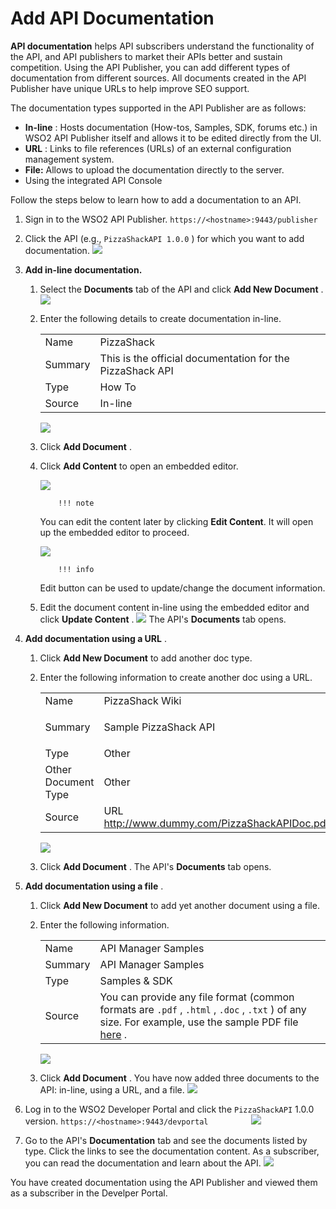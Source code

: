 # Add API Documentation

**API documentation** helps API subscribers understand the functionality of the API, and API publishers to market their APIs better and sustain competition. Using the API Publisher, you can add different types of documentation from different sources. All documents created in the API Publisher have unique URLs to help improve SEO support.

The documentation types supported in the API Publisher are as follows:

-   **In-line** : Hosts documentation (How-tos, Samples, SDK, forums etc.) in WSO2 API Publisher itself and allows it to be edited directly from the UI.
-   **URL** : Links to file references (URLs) of an external configuration management system.
-   **File:** Allows to upload the documentation directly to the server.
-   Using the integrated API Console

Follow the steps below to learn how to add a documentation to an API.

1.  Sign in to the WSO2 API Publisher.
`https://<hostname>:9443/publisher         `
2.  Click the API (e.g., `PizzaShackAPI 1.0.0` ) for which you want to add documentation.
    ![](../../../assets/img/Learn/add-docs-select-api.png)
3.  **Add in-line documentation.**

    1.  Select the **Documents** tab of the API and click **Add New Document** .
        ![](../../../assets/img/Learn/add-docs-documents.png)
    2.  Enter the following details to create documentation in-line.

        |         |                                      |
        |---------|--------------------------------------|
        | Name    | PizzaShack                    |
        | Summary | This is the official documentation for the PizzaShack API |
        | Type    | How To                               |
        | Source  | In-line                              |

        ![](../../../assets/img/Learn/add-docs-create-inline.png)

    3.  Click **Add Document** .
    4.  Click **Add Content** to open an embedded editor.

        ![](../../../assets/img/Learn/add-docs-add-content.png)

                !!! note
        You can edit the content later by clicking **Edit Content**. It will open up the embedded editor to proceed.


        ![](../../../assets/img/Learn/add-docs-edit-content.png)

                !!! info
        Edit button can be used to update/change the document information.

    5.  Edit the document content in-line using the embedded editor and click **Update Content** .
        ![](../../../assets/img/Learn/add-docs-update-content.png)
        The API's **Documents** tab opens.

4.  **Add documentation using a URL** .

    1.  Click **Add New Document** to add another doc type.

    2.  Enter the following information to create another doc using a URL.

        <table>
        <tbody>
        <tr class="odd">
        <td>Name</td>
        <td>PizzaShack Wiki</td>
        </tr>
        <tr class="even">
        <td>Summary</td>
        <td><div class="company-logo-container">
        <p>Sample PizzaShack API</p>
        </div></td>
        </tr>
        <tr class="odd">
        <td>Type</td>
        <td>Other</td>
        </tr>
        <tr class="even">
        <td>Other Document Type</td>
        <td>Other</td>
        </tr>
        <tr class="eveoddn">
        <td>Source</td>
        <td>URL<br />
        <a href="http://www.dummy.com/PizzaShackAPIDoc.pdf" class="uri">http://www.dummy.com/PizzaShackAPIDoc.pdf</a></td>
        </tr>
        </tbody>
        </table>

        ![](../../../assets/img/Learn/add-docs-url-type.png)

    3.  Click **Add Document** .
        The API's **Documents** tab opens.

5.  **Add documentation using a file** .

    1.  Click **Add New Document** to add yet another document using a file.

    2.  Enter the following information.

        |         |                                                                                                                                                                                                                                                                                                                              |
        |---------|------------------------------------------------------------------------------------------------------------------------------------------------------------------------------------------------------------------------------------------------------------------------------------------------------------------------------|
        | Name    | API Manager Samples                                                                                                                                                                                                                                                                                                          |
        | Summary | API Manager Samples                                                                                                                                                                                                                                                                                                          |
        | Type    | Samples & SDK                                                                                                                                                                                                                                                                                                                |
        | Source  | You can provide any file format (common formats are `.pdf` , `.html` , `.doc` , `.txt` ) of any size. For example, use the sample PDF file [here](../../../assets/attachments/learn/api-docs-sample.pdf) . |

        ![](../../../assets/img/Learn/add-docs-pdf-file.png)

    3.  Click **Add Document** .
        You have now added three documents to the API: in-line, using a URL, and a file.
        ![](../../../assets/img/Learn/add-docs-all.png)

6.  Log in to the WSO2 Developer Portal and click the `PizzaShackAPI` 1.0.0 version.
`https://<hostname>:9443/devportal         `
    ![](../../../assets/img/Learn/view-docs-devportal.png)

7.  Go to the API's **Documentation** tab and see the documents listed by type.
    Click the links to see the documentation content. As a subscriber, you can read the documentation and learn about the API.
    ![](../../../assets/img/Learn/view-docs-api.png)

You have created documentation using the API Publisher and viewed them as a subscriber in the Develper Portal.
